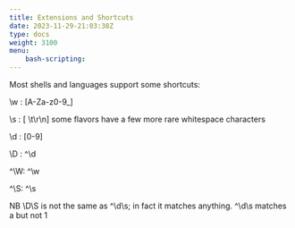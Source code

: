 ```yaml
---
title: Extensions and Shortcuts
date: 2023-11-29-21:03:38Z
type: docs 
weight: 3100
menu: 
    bash-scripting:
---
```



Most shells and languages support some shortcuts:

\w : [A-Za-z0-9_]

\s : [ \t\r\n]  some flavors have a few more rare whitespace characters

\d : [0-9]

\D : ^\d

^\W: ^\w

^\S: ^\s

NB \D\S is not the same as ^\d\s; in fact it matches anything. ^\d\s matches a but not 1

